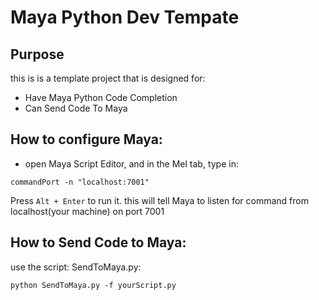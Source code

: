 # Maya Python Dev Tempate

## Purpose

this is is a template project that is designed for:
* Have Maya Python Code Completion
* Can Send Code To Maya

## How to configure Maya:
* open Maya Script Editor, and in the Mel tab, type in:
```
commandPort -n "localhost:7001"
```
Press ```Alt + Enter``` to run it.
this will tell Maya to listen for command from localhost(your machine) on port 7001

## How to Send Code to Maya:
use the script:
SendToMaya.py:
```
python SendToMaya.py -f yourScript.py
```

